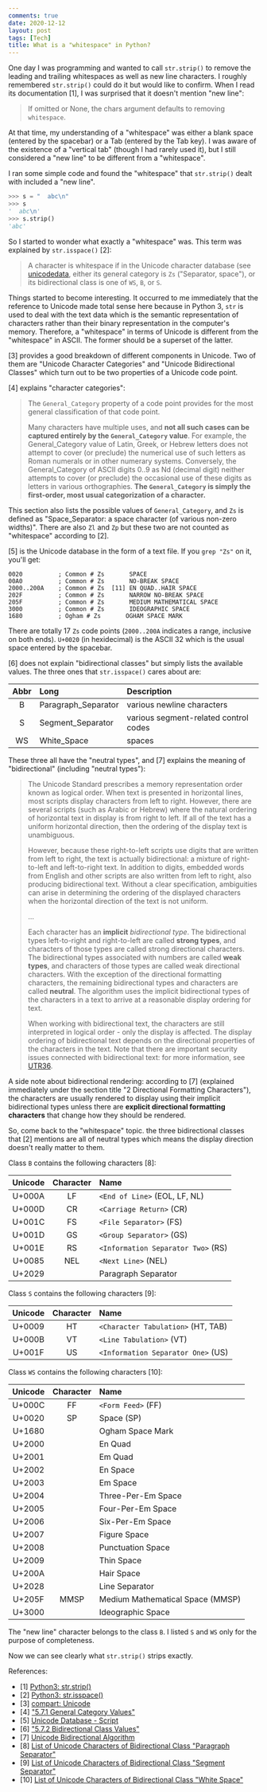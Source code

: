 ```yaml
---
comments: true
date: 2020-12-12
layout: post
tags: [Tech]
title: What is a "whitespace" in Python?
---
```


One day I was programming and wanted to call `str.strip()` to remove the leading and trailing whitespaces as well as new line characters. I roughly remembered `str.strip()` could do it but would like to confirm. When I read its documentation [1], I was surprised that it doesn't mention "new line":

> If omitted or None, the chars argument defaults to removing `whitespace`.

At that time, my understanding of a "whitespace" was either a blank space (entered by the spacebar) or a Tab (entered by the Tab key). I was aware of the existence of a "vertical tab" (though I had rarely used it), but I still considered a "new line" to be different from a "whitespace".

I ran some simple code and found the "whitespace" that `str.strip()` dealt with included a "new line".

```python
>>> s = "  abc\n"
>>> s
'  abc\n'
>>> s.strip()
'abc'
```

So I started to wonder what exactly a "whitespace" was. This term was explained by `str.isspace()` [2]:

> A character is whitespace if in the Unicode character database (see [unicodedata](https://docs.python.org/3/library/unicodedata.html), either its general category is `Zs` ("Separator, space"), or its bidirectional class is one of `WS`, `B`, or `S`.

Things started to become interesting. It occurred to me immediately that the reference to Unicode made total sense here because in Python 3, `str` is used to deal with the text data which is the semantic representation of characters rather than their binary representation in the computer's memory. Therefore, a "whitespace" in terms of Unicode is different from the "whitespace" in ASCII. The former should be a superset of the latter.

[3] provides a good breakdown of different components in Unicode. Two of them are "Unicode Character Categories" and "Unicode Bidirectional Classes" which turn out to be two properties of a Unicode code point.

[4] explains "character categories":

> The `General_Category` property of a code point provides for the most general classification of that code point.
>
> Many characters have multiple uses, and **not all such cases can be captured entirely by the `General_Category` value**. For example, the General_Category value of Latin, Greek, or Hebrew letters does not attempt to cover (or preclude) the numerical use of such letters as Roman numerals or in other numerary systems. Conversely, the General_Category of ASCII digits 0..9 as Nd (decimal digit) neither attempts to cover (or preclude) the occasional use of these digits as letters in various orthographies. **The `General_Category` is simply the first-order, most usual categorization of a character.**

This section also lists the possible values of `General_Category`, and `Zs` is defined as "Space_Separator: a space character (of various non-zero widths)". There are also `Zl` and `Zp` but these two are not counted as "whitespace" according to [2].

[5] is the Unicode database in the form of a text file. If you `grep "Zs"` on it, you'll get:

```
0020          ; Common # Zs       SPACE
00A0          ; Common # Zs       NO-BREAK SPACE
2000..200A    ; Common # Zs  [11] EN QUAD..HAIR SPACE
202F          ; Common # Zs       NARROW NO-BREAK SPACE
205F          ; Common # Zs       MEDIUM MATHEMATICAL SPACE
3000          ; Common # Zs       IDEOGRAPHIC SPACE
1680          ; Ogham # Zs       OGHAM SPACE MARK
```

There are totally 17 `Zs` code points (`2000..200A` indicates a range, inclusive on both ends). `U+0020` (in hexidecimal) is the ASCII 32 which is the usual space entered by the spacebar.

[6] does not explain "bidirectional classes" but simply lists the available values. The three ones that `str.isspace()` cares about are:

| Abbr | Long | Description |
|:----:|:-----|:------------|
| B | Paragraph_Separator | various newline characters |
| S | Segment_Separator | various segment-related control codes |
| WS | White_Space | spaces |

These three all have the "neutral types", and [7] explains the meaning of "bidirectional" (including "neutral types"):

> The Unicode Standard prescribes a memory representation order known as logical order. When text is presented in horizontal lines, most scripts display characters from left to right. However, there are several scripts (such as Arabic or Hebrew) where the natural ordering of horizontal text in display is from right to left. If all of the text has a uniform horizontal direction, then the ordering of the display text is unambiguous.
>
> However, because these right-to-left scripts use digits that are written from left to right, the text is actually bidirectional: a mixture of right-to-left and left-to-right text. In addition to digits, embedded words from English and other scripts are also written from left to right, also producing bidirectional text. Without a clear specification, ambiguities can arise in determining the ordering of the displayed characters when the horizontal direction of the text is not uniform.
>
> ...
>
> Each character has an **implicit** _bidirectional type_. The bidirectional types left-to-right and right-to-left are called **strong types**, and characters of those types are called strong directional characters. The bidirectional types associated with numbers are called **weak types**, and characters of those types are called weak directional characters. With the exception of the directional formatting characters, the remaining bidirectional types and characters are called **neutral**. The algorithm uses the implicit bidirectional types of the characters in a text to arrive at a reasonable display ordering for text.
>
> When working with bidirectional text, the characters are still interpreted in logical order - only the display is affected. The display ordering of bidirectional text depends on the directional properties of the characters in the text. Note that there are important security issues connected with bidirectional text: for more information, see [UTR36](https://www.unicode.org/reports/tr36/).

A side note about bidirectional rendering: according to [7] (explained immediately under the section title "2 Directional Formatting Characters"), the characters are usually rendered to display using their implicit bidirectional types unless there are **explicit directional formatting characters** that change how they should be rendered.

So, come back to the "whitespace" topic. the three bidirectional classes that [2] mentions are all of neutral types which means the display direction doesn't really matter to them.

Class `B` contains the following characters [8]:

| Unicode | Character | Name |
|:-------:|:---------:|:-----|
| U+000A | LF | `<End of Line>` (EOL, LF, NL) |
| U+000D | CR | `<Carriage Return>` (CR) |
| U+001C | FS | `<File Separator>` (FS) |
| U+001D | GS | `<Group Separator>` (GS) |
| U+001E | RS | `<Information Separator Two>` (RS) |
| U+0085 | NEL | `<Next Line>` (NEL) |
| U+2029 | | Paragraph Separator |

Class `S` contains the following characters [9]:

| Unicode | Character | Name |
|:-------:|:---------:|:-----|
| U+0009 | HT | `<Character Tabulation>` (HT, TAB) |
| U+000B | VT | `<Line Tabulation>` (VT) |
| U+001F | US | `<Information Separator One>` (US) |

Class `WS` contains the following characters [10]:

| Unicode | Character | Name |
|:-------:|:---------:|:-----|
| U+000C | FF | `<Form Feed>` (FF) |
| U+0020 | SP | Space (SP) |
| U+1680 | | Ogham Space Mark |
| U+2000 | | En Quad |
| U+2001 | | Em Quad |
| U+2002 | | En Space |
| U+2003 | | Em Space |
| U+2004 | | Three-Per-Em Space |
| U+2005 | | Four-Per-Em Space |
| U+2006 | | Six-Per-Em Space |
| U+2007 | | Figure Space |
| U+2008 | | Punctuation Space |
| U+2009 | | Thin Space |
| U+200A | | Hair Space |
| U+2028 | | Line Separator |
| U+205F | MMSP | Medium Mathematical Space (MMSP) |
| U+3000 | | Ideographic Space |

The "new line" character belongs to the class `B`. I listed `S` and `WS` only for the purpose of completeness.

Now we can see clearly what `str.strip()` strips exactly.

References:

- [1] [Python3: str.strip()](https://docs.python.org/3/library/stdtypes.html#str.strip)
- [2] [Python3: str.isspace()](https://docs.python.org/3/library/stdtypes.html#str.isspace)
- [3] [compart: Unicode](https://www.compart.com/en/unicode)
- [4] ["5.7.1 General Category Values"](http://www.unicode.org/reports/tr44/#General_Category_Values)
- [5] [Unicode Database - Script](ftp://ftp.unicode.org/Public/UNIDATA/Scripts.txt)
- [6] ["5.7.2 Bidirectional Class Values"](http://www.unicode.org/reports/tr44/#Bidi_Class_Values)
- [7] [Unicode Bidirectional Algorithm](https://www.unicode.org/reports/tr9/)
- [8] [List of Unicode Characters of Bidirectional Class "Paragraph Separator"](https://www.compart.com/en/unicode/bidiclass/B)
- [9] [List of Unicode Characters of Bidirectional Class "Segment Separator"](https://www.compart.com/en/unicode/bidiclass/S)
- [10] [List of Unicode Characters of Bidirectional Class "White Space"](https://www.compart.com/en/unicode/bidiclass/WS)
